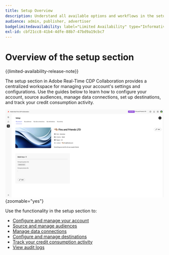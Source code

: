 ```yaml
---
title: Setup Overview
description: Understand all available options and workflows in the setup section of Adobe Real-Time CDP Collaboration
audience: admin, publisher, advertiser
badgelimitedavailability: label="Limited Availability" type="Informative" url="https://helpx.adobe.com/legal/product-descriptions/real-time-customer-data-platform-collaboration.html newtab=true"
exl-id: cbf21cc8-41b4-4dfe-88b7-47bd9a19cbc7
---
```

# Overview of the setup section

{{limited-availability-release-note}}

The setup section in Adobe Real-Time CDP Collaboration provides a centralized workspace for managing your account's settings and configurations. Use the guides below to learn how to configure your account, source audiences, manage data connections, set up destinations, and track your credit consumption activity.

![An organization's set up workspace, giving an overview of its current settings.](/help/assets/setup/set-up-overview.png){zoomable="yes"}

Use the functionality in the setup section to:

* [Configure and manage your account](/help/guide/setup/onboard-account.md)
* [Source and manage audiences](/help/guide/setup/onboard-audiences.md)
* [Manage data connections](/help/guide/setup/manage-data-connection.md)
* [Configure and manage destinations](/help/guide/setup/manage-destinations.md)
* [Track your credit consumption activity](/help/guide/setup/my-activity.md)
* [View audit logs](/help/guide/setup/audit-logs.md)
